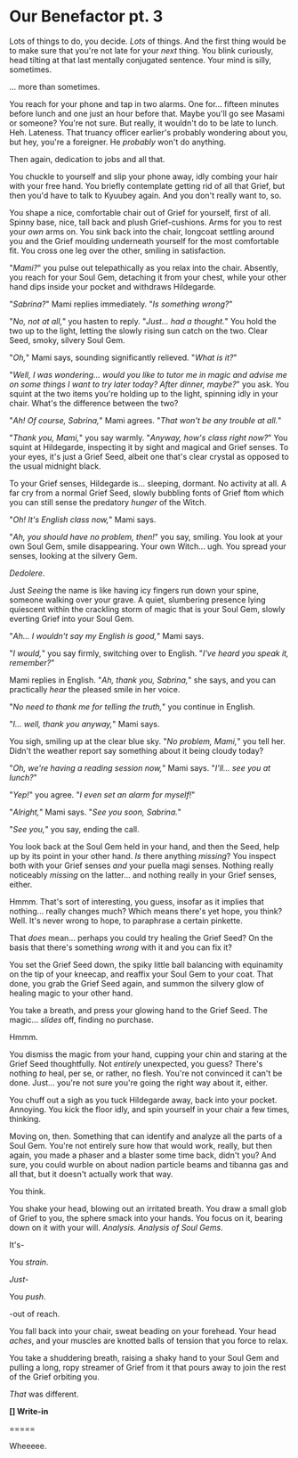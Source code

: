 # Our Benefactor pt. 3

Lots of things to do, you decide. *Lots* of things. And the first thing would be to make sure that you're not late for your *next* thing. You blink curiously, head tilting at that last mentally conjugated sentence. Your mind is silly, sometimes.

... more than sometimes.

You reach for your phone and tap in two alarms. One for... fifteen minutes before lunch and one just an hour before that. Maybe you'll go see Masami or someone? You're not sure. But really, it wouldn't do to be late to lunch. Heh. Lateness. That truancy officer earlier's probably wondering about you, but hey, you're a foreigner. He *probably* won't do anything.

Then again, dedication to jobs and all that.

You chuckle to yourself and slip your phone away, idly combing your hair with your free hand. You briefly contemplate getting rid of all that Grief, but then you'd have to talk to Kyuubey again. And you don't really want to, so.

You shape a nice, comfortable chair out of Grief for yourself, first of all. Spinny base, nice, tall back and plush Grief-cushions. Arms for you to rest your *own* arms on. You sink back into the chair, longcoat settling around you and the Grief moulding underneath yourself for the most comfortable fit. You cross one leg over the other, smiling in satisfaction.

"*Mami?*" you pulse out telepathically as you relax into the chair. Absently, you reach for your Soul Gem, detaching it from your chest, while your other hand dips inside your pocket and withdraws Hildegarde.

"*Sabrina?*" Mami replies immediately. "*Is something wrong?*"

"*No, not at all,*" you hasten to reply. "*Just... had a thought.*" You hold the two up to the light, letting the slowly rising sun catch on the two. Clear Seed, smoky, silvery Soul Gem.

"*Oh,*" Mami says, sounding significantly relieved. "*What is it?*"

"*Well, I was wondering... would you like to tutor me in magic and advise me on some things I want to try later today? After dinner, maybe?*" you ask. You squint at the two items you're holding up to the light, spinning idly in your chair. What's the difference between the two?

"*Ah! Of course, Sabrina,*" Mami agrees. "*That won't be any trouble at all.*"

"*Thank you, Mami,*" you say warmly. "*Anyway, how's class right now?*" You squint at Hildegarde, inspecting it by sight and magical and Grief senses. To your eyes, it's just a Grief Seed, albeit one that's clear crystal as opposed to the usual midnight black.

To your Grief senses, Hildegarde is... sleeping, dormant. No activity at all. A far cry from a normal Grief Seed, slowly bubbling fonts of Grief ftom which you can still sense the predatory *hunger* of the Witch.

"*Oh! It's English class now,*" Mami says.

"*Ah, you should have no problem, then!*" you say, smiling. You look at your own Soul Gem, smile disappearing. Your own Witch... ugh. You spread your senses, looking at the silvery Gem.

*Dedolere*.

Just *Seeing* the name is like having icy fingers run down your spine, someone walking over your grave. A quiet, slumbering presence lying quiescent within the crackling storm of magic that is your Soul Gem, slowly everting Grief into your Soul Gem.

"*Ah... I wouldn't say my English is good,*" Mami says.

"*I would,*" you say firmly, switching over to English. "*I've heard you speak it, remember?*"

Mami replies in English. "*Ah, thank you, Sabrina,*" she says, and you can practically *hear* the pleased smile in her voice.

"*No need to thank me for telling the truth,*" you continue in English.

"*I... well, thank you anyway,*" Mami says.

You sigh, smiling up at the clear blue sky. "*No problem, Mami,*" you tell her. Didn't the weather report say something about it being cloudy today?

"*Oh, we're having a reading session now,*" Mami says. "*I'll... see you at lunch?*"

"*Yep!*" you agree. "*I even set an alarm for myself!*"

"*Alright,*" Mami says. "*See you soon, Sabrina.*"

"*See you,*" you say, ending the call.

You look back at the Soul Gem held in your hand, and then the Seed, help up by its point in your other hand. *Is* there anything *missing*? You inspect both with your Grief senses *and* your puella magi senses. Nothing really noticeably *missing* on the latter... and nothing really in your Grief senses, either.

Hmmm. That's sort of interesting, you guess, insofar as it implies that nothing... really changes much? Which means there's yet hope, you think? Well. It's never wrong to hope, to paraphrase a certain pinkette.

That *does* mean... perhaps you could try healing the Grief Seed? On the basis that there's something *wrong* with it and you can fix it?

You set the Grief Seed down, the spiky little ball balancing with equinamity on the tip of your kneecap, and reaffix your Soul Gem to your coat. That done, you grab the Grief Seed again, and summon the silvery glow of healing magic to your other hand.

You take a breath, and press your glowing hand to the Grief Seed. The magic... *slides* off, finding no purchase.

Hmmm.

You dismiss the magic from your hand, cupping your chin and staring at the Grief Seed thoughtfully. Not *entirely* unexpected, you guess? There's nothing *to* heal, per se, or rather, no flesh. You're not convinced it can't be done. Just... you're not sure you're going the right way about it, either.

You chuff out a sigh as you tuck Hildegarde away, back into your pocket. Annoying. You kick the floor idly, and spin yourself in your chair a few times, thinking.

Moving on, then. Something that can identify and analyze all the parts of a Soul Gem. You're not entirely sure how that would work, really, but then again, you made a phaser and a blaster some time back, didn't you? And sure, you could wurble on about nadion particle beams and tibanna gas and all that, but it doesn't actually work that way.

You think.

You shake your head, blowing out an irritated breath. You draw a small glob of Grief to you, the sphere smack into your hands. You focus on it, bearing down on it with your will. *Analysis. Analysis of Soul Gems*.

It's-

You *strain*.

*Just-*

You *push*.

-out of reach.

You fall back into your chair, sweat beading on your forehead. Your head *aches*, and your muscles are knotted balls of tension that you force to relax.

You take a shuddering breath, raising a shaky hand to your Soul Gem and pulling a long, ropy streamer of Grief from it that pours away to join the rest of the Grief orbiting you.

*That* was different.

**\[] Write-in**

\=====​

Wheeeee.
